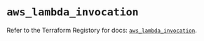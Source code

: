 # `aws_lambda_invocation`

Refer to the Terraform Registory for docs: [`aws_lambda_invocation`](https://registry.terraform.io/providers/hashicorp/aws/3.76.1/docs/resources/lambda_invocation).
